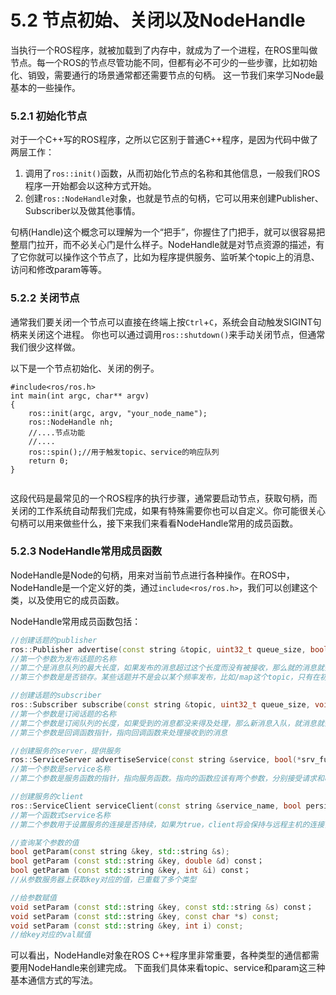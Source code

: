 # 5.2 节点初始、关闭以及NodeHandle
当执行一个ROS程序，就被加载到了内存中，就成为了一个进程，在ROS里叫做节点。每一个ROS的节点尽管功能不同，但都有必不可少的一些步骤，比如初始化、销毁，需要通行的场景通常都还需要节点的句柄。
这一节我们来学习Node最基本的一些操作。

### 5.2.1 初始化节点

对于一个C++写的ROS程序，之所以它区别于普通C++程序，是因为代码中做了两层工作：
1. 调用了`ros::init()`函数，从而初始化节点的名称和其他信息，一般我们ROS程序一开始都会以这种方式开始。
2. 创建`ros::NodeHandle`对象，也就是节点的句柄，它可以用来创建Publisher、Subscriber以及做其他事情。

句柄(Handle)这个概念可以理解为一个“把手”，你握住了门把手，就可以很容易把整扇门拉开，而不必关心门是什么样子。NodeHandle就是对节点资源的描述，有了它你就可以操作这个节点了，比如为程序提供服务、监听某个topic上的消息、访问和修改param等等。


### 5.2.2 关闭节点
通常我们要关闭一个节点可以直接在终端上按`Ctrl`+`C`，系统会自动触发SIGINT句柄来关闭这个进程。
你也可以通过调用`ros::shutdown()`来手动关闭节点，但通常我们很少这样做。

以下是一个节点初始化、关闭的例子。
```
#include<ros/ros.h>
int main(int argc, char** argv)
{
    ros::init(argc, argv, "your_node_name"); 
    ros::NodeHandle nh;
    //....节点功能
    //....
    ros::spin();//用于触发topic、service的响应队列
    return 0;
}
 
```
这段代码是最常见的一个ROS程序的执行步骤，通常要启动节点，获取句柄，而关闭的工作系统自动帮我们完成，如果有特殊需要你也可以自定义。你可能很关心句柄可以用来做些什么，接下来我们来看看NodeHandle常用的成员函数。

### 5.2.3 NodeHandle常用成员函数
NodeHandle是Node的句柄，用来对当前节点进行各种操作。在ROS中，NodeHandle是一个定义好的类，通过`include<ros/ros.h>`，我们可以创建这个类，以及使用它的成员函数。


NodeHandle常用成员函数包括：
```cpp
//创建话题的publisher 
ros::Publisher advertise(const string &topic, uint32_t queue_size, bool latch=false); 
//第一个参数为发布话题的名称
//第二个是消息队列的最大长度，如果发布的消息超过这个长度而没有被接收，那么就的消息就会出队。通常设为一个较小的数即可。
//第三个参数是是否锁存。某些话题并不是会以某个频率发布，比如/map这个topic，只有在初次订阅或者地图更新这两种情况下，/map才会发布消息。这里就用到了锁存。

//创建话题的subscriber
ros::Subscriber subscribe(const string &topic, uint32_t queue_size, void(*)(M));
//第一个参数是订阅话题的名称
//第二个参数是订阅队列的长度，如果受到的消息都没来得及处理，那么新消息入队，就消息就会出队
//第三个参数是回调函数指针，指向回调函数来处理接收到的消息

//创建服务的server，提供服务
ros::ServiceServer advertiseService(const string &service, bool(*srv_func)(Mreq &, Mres &)); 
//第一个参数是service名称
//第二个参数是服务函数的指针，指向服务函数。指向的函数应该有两个参数，分别接受请求和响应。

//创建服务的client
ros::ServiceClient serviceClient(const string &service_name, bool persistent=false); 
//第一个函数式service名称
//第二个参数用于设置服务的连接是否持续，如果为true，client将会保持与远程主机的连接，这样后续的请求会快一些。通常我们设为flase

//查询某个参数的值
bool getParam(const string &key, std::string &s); 
bool getParam (const std::string &key, double &d) const；
bool getParam (const std::string &key, int &i) const；
//从参数服务器上获取key对应的值，已重载了多个类型

//给参数赋值
void setParam (const std::string &key, const std::string &s) const；
void setParam (const std::string &key, const char *s) const;
void setParam (const std::string &key, int i) const;
//给key对应的val赋值

```
可以看出，NodeHandle对象在ROS C++程序里非常重要，各种类型的通信都需要用NodeHandle来创建完成。
下面我们具体来看topic、service和param这三种基本通信方式的写法。


